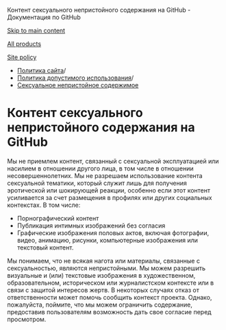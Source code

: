 Контент сексуального непристойного содержания на GitHub - Документация по GitHub

[Skip to main content](#main-content)

[All products](/ru)

[Site policy](/site-policy)

* [Политика сайта](/ru/site-policy)/
* [Политика допустимого использования](/ru/site-policy/acceptable-use-policies)/
* [Сексуальное непристойное содержимое](/ru/site-policy/acceptable-use-policies/github-sexually-obscene-content)

Контент сексуального непристойного содержания на GitHub
==========

Мы не приемлем контент, связанный с сексуальной эксплуатацией или насилием в отношении другого лица, в том числе в отношении несовершеннолетних. Мы не разрешаем использование контента сексуальной тематики, который служит лишь для получения эротической или шокирующей реакции, особенно если этот контент усиливается за счет размещения в профилях или других социальных контекстах. В том числе:

* Порнографический контент
* Публикация интимных изображений без согласия
* Графические изображения половых актов, включая фотографии, видео, анимацию, рисунки, компьютерные изображения или текстовый контент.

Мы понимаем, что не всякая нагота или материалы, связанные с сексуальностью, являются непристойными. Мы можем разрешить визуальные и (или) текстовые изображения в художественном, образовательном, историческом или журналистском контексте или в связи с защитой интересов жертв. В некоторых случаях отказ от ответственности может помочь сообщить контекст проекта. Однако, пожалуйста, поймите, что мы можем ограничить содержание, предоставив пользователям возможность дать свое согласие перед просмотром.

